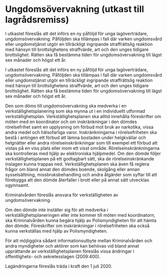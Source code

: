 # Ungdomsövervakning (utkast till lagrådsremiss)

I utkastet föreslås att det införs en ny påföljd för unga lagöverträdare, ungdomsövervakning. Påföljden ska tillämpas i fall där varken ungdomsvård eller ungdomstjänst utgör en tillräckligt ingripande straffrättslig reaktion med hänsyn till brottslighetens straffvärde, art och den unges tidigare brottslighet. Rätten ska få bestämma tiden för ungdomsövervakning till lägst sex månader och högst ett år.

I utkastet föreslås att det införs en ny påföljd för unga lagöverträdare, ungdomsövervakning. Påföljden ska tillämpas i fall där varken ungdomsvård eller ungdomstjänst utgör en tillräckligt ingripande straffrättslig reaktion med hänsyn till brottslighetens straffvärde, art och den unges tidigare brottslighet. Rätten ska få bestämma tiden för ungdomsövervakning till lägst sex månader och högst ett år.

Den som döms till ungdomsövervakning ska medverka i en verkställighetsplanering som ska mynna ut i en individuellt utformad verkställighetsplan. Verkställighetsplanen ska alltid innehålla föreskrifter om möten med en koordinator och om inskränkningar i den dömdes rörelsefrihet samt en upplysning om förbud mot bruk av narkotika, vissa andra medel och hälsofarliga varor. Inskränkningarna i rörelsefriheten ska bestå i antingen ett förbud att lämna bostaden under helgkvällar och helgnätter eller andra rörelseinskränkningar som till exempel ett förbud att vistas på en viss plats eller inom ett visst område. Rörelseinskränkningarna ska kontrolleras med hjälp av elektroniska hjälpmedel. Om den dömde följer verkställighetsplanen på ett godtagbart sätt, ska de rörelseinskränkande inslagen kunna trappas ned. Verkställighetsplanen ska även få reglera frågor om bland annat den dömdes boende, skolgång eller annan sysselsättning, missbruksbehandling och andra åtgärder som syftar till att förebygga att den dömde återfaller i brott eller på annat sätt utvecklas ogynnsamt.

Kriminalvården föreslås ansvara för verkställigheten av ungdomsövervakning.

Om den dömde inte inställer sig för att medverka i verkställighetsplaneringen eller inte kommer till möten med koordinatorn, ska Kriminalvården kunna begära hjälp av Polismyndigheten för att hämta den dömde. Föreskrifter om inskränkningar i rörelsefriheten ska också kunna verkställas med hjälp av Polismyndigheten.

För att möjliggöra sådant informationsutbyte mellan Kriminalvården och andra myndigheter och aktörer som kan behövas vid bland annat upprättande av verkställighetsplanen föreslås vissa ändringar i offentlighets- och sekretesslagen (2009:400).

Lagändringarna föreslås träda i kraft den 1 juli 2020.
